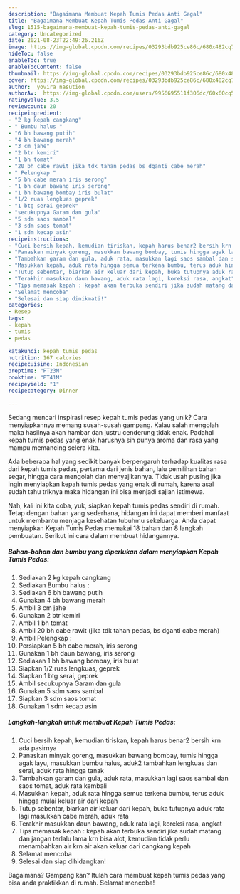 ```yaml
---
description: "Bagaimana Membuat Kepah Tumis Pedas Anti Gagal"
title: "Bagaimana Membuat Kepah Tumis Pedas Anti Gagal"
slug: 1515-bagaimana-membuat-kepah-tumis-pedas-anti-gagal
category: Uncategorized
date: 2021-08-23T22:49:26.216Z
image: https://img-global.cpcdn.com/recipes/03293bdb925ce86c/680x482cq70/kepah-tumis-pedas-foto-resep-utama.jpg
hideToc: false
enableToc: true
enableTocContent: false
thumbnail: https://img-global.cpcdn.com/recipes/03293bdb925ce86c/680x482cq70/kepah-tumis-pedas-foto-resep-utama.jpg
cover: https://img-global.cpcdn.com/recipes/03293bdb925ce86c/680x482cq70/kepah-tumis-pedas-foto-resep-utama.jpg
author:  yovira nasution
authorAv:  https://img-global.cpcdn.com/users/9956695511f306dc/60x60cq50/avatar.jpg
ratingvalue: 3.5
reviewcount: 20
recipeingredient:
- "2 kg kepah cangkang"
- " Bumbu halus "
- "6 bh bawang putih"
- "4 bh bawang merah"
- "3 cm jahe"
- "2 btr kemiri"
- "1 bh tomat"
- "20 bh cabe rawit jika tdk tahan pedas bs dganti cabe merah"
- " Pelengkap "
- "5 bh cabe merah iris serong"
- "1 bh daun bawang iris serong"
- "1 bh bawang bombay iris bulat"
- "1/2 ruas lengkuas geprek"
- "1 btg serai geprek"
- "secukupnya Garam dan gula"
- "5 sdm saos sambal"
- "3 sdm saos tomat"
- "1 sdm kecap asin"
recipeinstructions:
- "Cuci bersih kepah, kemudian tiriskan, kepah harus benar2 bersih krn ada pasirnya"
- "Panaskan minyak goreng, masukkan bawang bombay, tumis hingga agak layu, masukkan bumbu halus, aduk2 tambahkan lengkuas dan serai, aduk rata hingga tanak"
- "Tambahkan garam dan gula, aduk rata, masukkan lagi saos sambal dan saos tomat, aduk rata kembali"
- "Masukkan kepah, aduk rata hingga semua terkena bumbu, terus aduk hingga mulai keluar air dari kepah"
- "Tutup sebentar, biarkan air keluar dari kepah, buka tutupnya aduk rata lagi masukkan cabe merah, aduk rata"
- "Terakhir masukkan daun bawang, aduk rata lagi, koreksi rasa, angkat"
- "Tips memasak kepah : kepah akan terbuka sendiri jika sudah matang dan jangan terlalu lama krn bisa alot, kemudian tidak perlu menambahkan air krn air akan keluar dari cangkang kepah"
- "Selamat mencoba"
- "Selesai dan siap dinikmati!"
categories:
- Resep
tags:
- kepah
- tumis
- pedas

katakunci: kepah tumis pedas 
nutrition: 167 calories
recipecuisine: Indonesian
preptime: "PT23M"
cooktime: "PT41M"
recipeyield: "1"
recipecategory: Dinner

---
```



Sedang mencari inspirasi resep kepah tumis pedas yang unik? Cara menyiapkannya memang susah-susah gampang. Kalau salah mengolah maka hasilnya akan hambar dan justru cenderung tidak enak. Padahal kepah tumis pedas yang enak harusnya sih punya aroma dan rasa yang mampu memancing selera kita.


Ada beberapa hal yang sedikit banyak berpengaruh terhadap kualitas rasa dari kepah tumis pedas, pertama dari jenis bahan, lalu pemilihan bahan segar, hingga cara mengolah dan menyajikannya. Tidak usah pusing jika ingin menyiapkan kepah tumis pedas yang enak di rumah, karena asal sudah tahu triknya maka hidangan ini bisa menjadi sajian istimewa.




Nah, kali ini kita coba, yuk, siapkan kepah tumis pedas sendiri di rumah. Tetap dengan bahan yang sederhana, hidangan ini dapat memberi manfaat untuk membantu menjaga kesehatan tubuhmu sekeluarga. Anda dapat menyiapkan Kepah Tumis Pedas memakai 18 bahan dan 8 langkah pembuatan. Berikut ini cara dalam membuat hidangannya.

<!--inarticleads1-->

##### Bahan-bahan dan bumbu yang diperlukan dalam menyiapkan Kepah Tumis Pedas:

1. Sediakan 2 kg kepah cangkang
1. Sediakan  Bumbu halus :
1. Sediakan 6 bh bawang putih
1. Gunakan 4 bh bawang merah
1. Ambil 3 cm jahe
1. Gunakan 2 btr kemiri
1. Ambil 1 bh tomat
1. Ambil 20 bh cabe rawit (jika tdk tahan pedas, bs dganti cabe merah)
1. Ambil  Pelengkap :
1. Persiapkan 5 bh cabe merah, iris serong
1. Gunakan 1 bh daun bawang, iris serong
1. Sediakan 1 bh bawang bombay, iris bulat
1. Siapkan 1/2 ruas lengkuas, geprek
1. Siapkan 1 btg serai, geprek
1. Ambil secukupnya Garam dan gula
1. Gunakan 5 sdm saos sambal
1. Siapkan 3 sdm saos tomat
1. Gunakan 1 sdm kecap asin




<!--inarticleads2-->

##### Langkah-langkah untuk membuat Kepah Tumis Pedas:

1. Cuci bersih kepah, kemudian tiriskan, kepah harus benar2 bersih krn ada pasirnya
1. Panaskan minyak goreng, masukkan bawang bombay, tumis hingga agak layu, masukkan bumbu halus, aduk2 tambahkan lengkuas dan serai, aduk rata hingga tanak
1. Tambahkan garam dan gula, aduk rata, masukkan lagi saos sambal dan saos tomat, aduk rata kembali
1. Masukkan kepah, aduk rata hingga semua terkena bumbu, terus aduk hingga mulai keluar air dari kepah
1. Tutup sebentar, biarkan air keluar dari kepah, buka tutupnya aduk rata lagi masukkan cabe merah, aduk rata
1. Terakhir masukkan daun bawang, aduk rata lagi, koreksi rasa, angkat
1. Tips memasak kepah : kepah akan terbuka sendiri jika sudah matang dan jangan terlalu lama krn bisa alot, kemudian tidak perlu menambahkan air krn air akan keluar dari cangkang kepah
1. Selamat mencoba
1. Selesai dan siap dihidangkan!



Bagaimana? Gampang kan? Itulah cara membuat kepah tumis pedas yang bisa anda praktikkan di rumah. Selamat mencoba!
